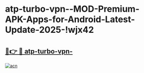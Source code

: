 # atp-turbo-vpn--MOD-Premium-APK-Apps-for-Android-Latest-Update-2025-!wjx42

# <h2><a href="https://acfau6.esa.edu.pl?title=atp-turbo-vpn-&ref=wjx42">🔗👉 🔴 atp-turbo-vpn-</a></h2>

[![acn](https://github.com/user-attachments/assets/0f9c940e-d8b0-45ae-aac7-cd30a18b3e1c)](https://acfau6.esa.edu.pl?title=atp-turbo-vpn-&ref=wjx42)

